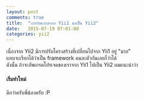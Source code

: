 ```yaml
---
layout: post
comments: true
title:  "การอัพเกรดจาก Yii1 มาเป็น Yii2"
date:   2015-07-19 07:01:00
categories: yii2
---
```


เนื่องจาก Yii2 มีการปรับโครงสร้างที่เปลี่ยนไปจาก Yii1 อยู่ "มาก" <br>
แทบจะเรียกได้ว่าเป็น framework คนละตัวกันเลยก็ว่าได้ <br>
ดังนั้น ถ้าจะอัพเกรดโปรเจคของเราจาก Yii1 ไปเป็น Yii2 ผมแนะนำว่า <br>

#### เริ่มทำใหม่

ดีกว่าครับพี่น้องครับ :P